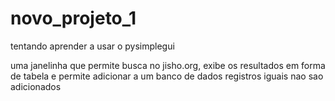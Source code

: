 # novo_projeto_1
 tentando aprender a usar o pysimplegui

uma janelinha que permite busca no jisho.org, exibe os resultados em forma de tabela e permite adicionar a um banco de dados
registros iguais nao sao adicionados